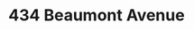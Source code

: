 ---
layout: ../../layouts/ToursLayout.astro
title: "434 Beaumont Avenue"
TourLink: "https://my.matterport.com/show/?m=fUA5iyUJztV&nt=1&play=1&lang=en"
description:
  " Discover an exceptional opportunity in the highly desirable Avenue One community of Irvine. This beautifully upgraded first-floor residence offers an open-concept layout that seamlessly connects the kitchen, dining, and living areas to
  a private outdoor deck—perfect for entertaining or relaxing. Inside, you’ll find two spacious bedrooms and two upgraded
  bathrooms, all enhanced with modern finishes. The home features new modern flooring throughout, fresh interior paint,
  custom closets, LED kitchen lighting, upgraded electrical fixtures, and new baseboards."
---